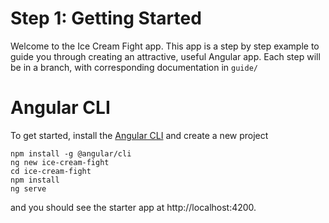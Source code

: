 # Step 1: Getting Started

Welcome to the Ice Cream Fight app. This app is a step by step
example to guide you through creating an attractive, useful
Angular app. Each step will be in a branch, with corresponding
documentation in `guide/`

# Angular CLI

To get started, install the [Angular CLI](https://cli.angular.io/)
and create a new project

```
npm install -g @angular/cli
ng new ice-cream-fight
cd ice-cream-fight
npm install
ng serve
```

and you should see the starter app at http://localhost:4200.